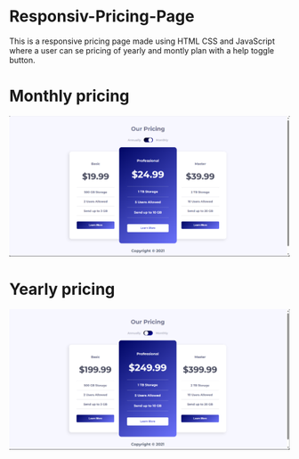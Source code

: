 # Responsiv-Pricing-Page

This is a responsive pricing page made using HTML CSS  and JavaScript where a user can se pricing of yearly and montly plan with a help  toggle button.

# Monthly pricing
![Yearly Pricing](/images/pricing-monthly.png)

# Yearly pricing
![Monthly Pricing](/images/pricing-yearly.png)